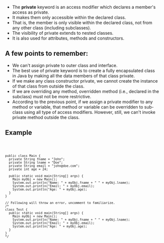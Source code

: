 - The **private** keyword is an access modifier which declares a member's access as private.
- It makes them only accessible within the declared class.
- That is, the member is only visible within the declared class, not from any other class (including subclasses). 
- The visibility of private extends to nested classes.
- It is also used for attributes, methods and constructors.

## A few points to remember:
- We can't assign private to outer class and interface.
- The best use of private keyword is to create a fully encapsulated class in Java by making all the data members of that class private.
- If we make any class constructor private, we cannot create the instance of that class from outside the class.
- If we are overriding any method, overridden method (i.e., declared in the subclass) must not be more restrictive.
- According to the previous point, if we assign a private modifier to any method or variable, that method or variable can be overridden to sub-class using all type of access modifiers. However, still, we can't invoke private method outside the class.

## Example
<codeblock language="java" type="lesson">
  <code>

    public class Main {
      private String fname = "John";
      private String lname = "Doe";
      private String email = "john@doe.com";
      private int age = 24;

      public static void main(String[] args) {
        Main myObj = new Main();
        System.out.println("Name: " + myObj.fname + " " + myObj.lname);
        System.out.println("Email: " + myObj.email);
        System.out.println("Age: " + myObj.age);
      }
    }

    // Following will throw an error, uncomment to familiarize.
    /*
    class Test {
      public static void main(String[] args) {
        Main myObj = new Main();
        System.out.println("Name: " + myObj.fname + " " + myObj.lname);
        System.out.println("Email: " + myObj.email);
        System.out.println("Age: " + myObj.age);
      }
    }
    */
  </code>
</codeblock>
